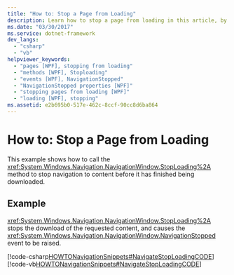 ```yaml
---
title: "How to: Stop a Page from Loading"
description: Learn how to stop a page from loading in this article, by means of included code examples in C# and Visual Basic.
ms.date: "03/30/2017"
ms.service: dotnet-framework
dev_langs: 
  - "csharp"
  - "vb"
helpviewer_keywords: 
  - "pages [WPF], stopping from loading"
  - "methods [WPF], Stoploading"
  - "events [WPF], NavigationStopped"
  - "NavigationStopped properties [WPF]"
  - "stopping pages from loading [WPF]"
  - "loading [WPF], stopping"
ms.assetid: e2b695b0-517e-462c-8ccf-90cc8d6ba864
---
```

# How to: Stop a Page from Loading

This example shows how to call the <xref:System.Windows.Navigation.NavigationWindow.StopLoading%2A> method to stop navigation to content before it has finished being downloaded.

## Example

<xref:System.Windows.Navigation.NavigationWindow.StopLoading%2A> stops the download of the requested content, and causes the <xref:System.Windows.Navigation.NavigationWindow.NavigationStopped> event to be raised.

[!code-csharp[HOWTONavigationSnippets#NavigateStopLoadingCODE](~/samples/snippets/csharp/VS_Snippets_Wpf/HOWTONavigationSnippets/CSharp/MainWindow.xaml.cs#navigatestoploadingcode)]
[!code-vb[HOWTONavigationSnippets#NavigateStopLoadingCODE](~/samples/snippets/visualbasic/VS_Snippets_Wpf/HOWTONavigationSnippets/visualbasic/mainwindow.xaml.vb#navigatestoploadingcode)]

